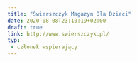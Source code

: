 ```yaml
---
title: "Świerszczyk Magazyn Dla Dzieci"
date: 2020-08-08T23:10:19+02:00
draft: true
link: http://www.swierszczyk.pl/
typ:
 - członek wspierający
---
```

